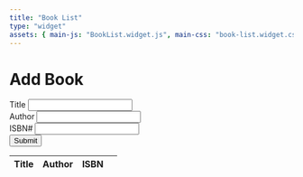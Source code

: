 ```yaml
---
title: "Book List"
type: "widget"
assets: { main-js: "BookList.widget.js", main-css: "book-list.widget.css" }
---
```

  <link rel="stylesheet" href="https://cdnjs.cloudflare.com/ajax/libs/skeleton/2.0.4/skeleton.css" />

<div class="widget-book-list__base container js-container" data-js-widget="BookList">
  <h1>Add Book</h1>
  <form id="book-form">
    <div>
      <label for="title">Title</label>
      <input type="text" id="title" class="u-full-width">
    </div>
    <div>
      <label for="author">Author</label>
      <input type="text" id="author" class="u-full-width">
    </div>
    <div>
      <label for="isbn">ISBN#</label>
      <input type="text" id="isbn" class="u-full-width">
    </div>
    <div>
      <input type="submit" value="Submit" class="u-full-width">
    </div>
  </form>
  <table class="u-full-width">
    <thead>
      <tr>
        <th>Title</th>
        <th>Author</th>
        <th>ISBN</th>
        <th></th>
      </tr>
    </thead>
    <tbody id="book-list"></tbody>
  </table>
  </div>